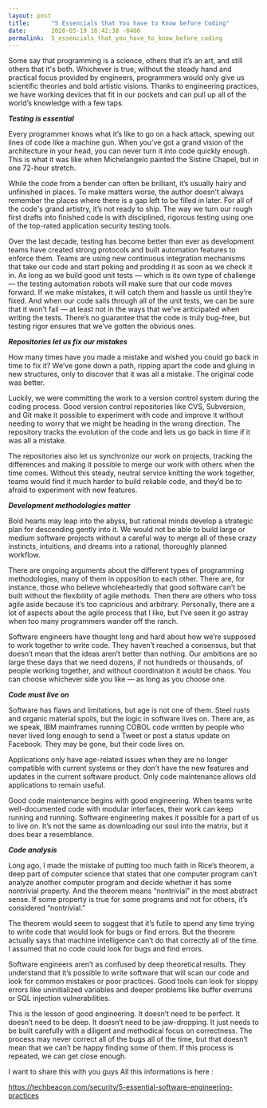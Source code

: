 ```yaml
---
layout: post
title:      "5 Essencials that You have to Know before Coding"
date:       2020-05-19 18:42:38 -0400
permalink:  5_essencials_that_you_have_to_know_before_coding
---
```



Some say that programming is a science, others that it’s an art, and still others that it's both. Whichever is true, without the steady hand and practical focus provided by engineers, programmers would only give us scientific theories and bold artistic visions. Thanks to engineering practices, we have working devices that fit in our pockets and can pull up all of the world’s knowledge with a few taps.

***Testing is essential***

Every programmer knows what it’s like to go on a hack attack, spewing out lines of code like a machine gun. When you’ve got a grand vision of the architecture in your head, you can never turn it into code quickly enough. This is what it was like when Michelangelo painted the Sistine Chapel, but in one 72-hour stretch. 

While the code from a bender can often be brilliant, it’s usually hairy and unfinished in places. To make matters worse, the author doesn’t always remember the places where there is a gap left to be filled in later. For all of the code's grand artistry, it’s not ready to ship. The way we turn our rough first drafts into finished code is with disciplined, rigorous testing using one of the top-rated application security testing tools. 

Over the last decade, testing has become better than ever as development teams have created strong protocols and built automation features to enforce them. Teams are using new continuous integration mechanisms that take our code and start poking and prodding it as soon as we check it in. As long as we build good unit tests — which is its own type of challenge — the testing automation robots will make sure that our code moves forward. If we make mistakes, it will catch them and hassle us until they’re fixed. And when our code sails through all of the unit tests, we can be sure that it won’t fail — at least not in the ways that we’ve anticipated when writing the tests. There’s no guarantee that the code is truly bug-free, but testing rigor ensures that we’ve gotten the obvious ones.  


***Repositories let us fix our mistakes***

How many times have you made a mistake and wished you could go back in time to fix it? We’ve gone down a path, ripping apart the code and gluing in new structures, only to discover that it was all a mistake. The original code was better. 

Luckily, we were committing the work to a version control system during the coding process. Good version control repositories like CVS, Subversion, and Git make it possible to experiment with code and improve it without needing to worry that we might be heading in the wrong direction. The repository tracks the evolution of the code and lets us go back in time if it was all a mistake.  

The repositories also let us synchronize our work on projects, tracking the differences and making it possible to merge our work with others when the time comes. Without this steady, neutral service knitting the work together, teams would find it much harder to build reliable code, and they’d be to afraid to experiment with new features.  

***Development methodologies matter***

Bold hearts may leap into the abyss, but rational minds develop a strategic plan for descending gently into it. We would not be able to build large or medium software projects without a careful way to merge all of these crazy instincts, intuitions, and dreams into a rational, thoroughly planned workflow.  

There are ongoing arguments about the different types of programming methodologies, many of them in opposition to each other. There are, for instance, those who believe wholeheartedly that good software can’t be built without the flexibility of agile methods. Then there are others who toss agile aside because it’s too capricious and arbitrary. Personally, there are a lot of aspects about the agile process that I like, but I’ve seen it go astray when too many programmers wander off the ranch. 

Software engineers have thought long and hard about how we’re supposed to work together to write code. They haven’t reached a consensus, but that doesn’t mean that the ideas aren’t better than nothing. Our ambitions are so large these days that we need dozens, if not hundreds or thousands, of people working together, and without coordination it would be chaos. You can choose whichever side you like — as long as you choose one. 

***Code must live on***

Software has flaws and limitations, but age is not one of them. Steel rusts and organic material spoils, but the logic in software lives on. There are, as we speak, IBM mainframes running COBOL code written by people who never lived long enough to send a Tweet or post a status update on Facebook. They may be gone, but their code lives on.

Applications only have age-related issues when they are no longer compatible with current systems or they don’t have the new features and updates in the current software product. Only code maintenance allows old applications to remain useful.

Good code maintenance begins with good engineering. When teams write well-documented code with modular interfaces, their work can keep running and running. Software engineering makes it possible for a part of us to live on. It’s not the same as downloading our soul into the matrix, but it does bear a resemblance.

***Code analysis*** 

Long ago, I made the mistake of putting too much faith in Rice’s theorem, a deep part of computer science that states that one computer program can’t analyze another computer program and decide whether it has some nontrivial property. And the theorem means “nontrivial” in the most abstract sense. If some property is true for some programs and not for others, it’s considered “nontrivial.”

The theorem would seem to suggest that it’s futile to spend any time trying to write code that would look for bugs or find errors. But the theorem actually says that machine intelligence can’t do that correctly all of the time. I assumed that no code could look for bugs and find errors.

Software engineers aren’t as confused by deep theoretical results. They understand that it’s possible to write software that will scan our code and look for common mistakes or poor practices. Good tools can look for sloppy errors like uninitialized variables and deeper problems like buffer overruns or SQL injection vulnerabilities.  

This is the lesson of good engineering. It doesn’t need to be perfect. It doesn’t need to be deep. It doesn’t need to be jaw-dropping. It just needs to be built carefully with a diligent and methodical focus on correctness. The process may never correct all of the bugs all of the time, but that doesn’t mean that we can’t be happy finding some of them. If this process is repeated, we can get close enough.


I want to share this with you guys
All this informations is here :

https://techbeacon.com/security/5-essential-software-engineering-practices


